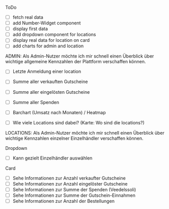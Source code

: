 ToDo

- [ ] fetch real data
- [ ] add Number-Widget component
- [ ] display first data
- [ ] add dropdown component for locations
- [ ] display real data for location on card
- [ ] add charts for admin and location

ADMIN:
Als Admin-Nutzer möchte ich mir schnell einen Überblick über wichtige
allgemeine Kennzahlen der Plattform verschaffen können.

- [ ] Letzte Anmeldung einer location
- [ ] Summe aller verkauften Gutscheine
- [ ] Summe aller eingelösten Gutscheine
- [ ] Summe aller Spenden

- [ ] Barchart (Umsatz nach Monaten) / Heatmap
- [ ] Wie viele Locations sind dabei? (Karte: Wo sind die locations?)

LOCATIONS:
Als Admin-Nutzer möchte ich mir schnell einen Überblick über wichtige
Kennzahlen einzelner Einzelhändler verschaffen können.

Dropdown

- [ ] Kann gezielt Einzelhändler auswählen

Card

- [ ] Sehe Informationen zur Anzahl verkaufter Gutscheine
- [ ] Sehe Informationen zur Anzahl eingelöster Gutscheine
- [ ] Sehe Informationen zur Summe der Spenden (Veedelssoli)
- [ ] Sehe Informationen zur Summe der Gutschein-Einnahmen
- [ ] Sehe Informationen zur Anzahl der Bestellungen
